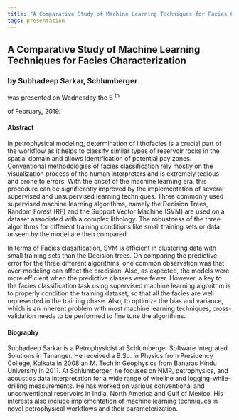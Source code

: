 ```yaml
---
title: "A Comparative Study of Machine Learning Techniques for Facies Characterization (Subhadeep Sarkar, Schlumberger)"
tags: presentation 
---
```



		
<h2>
A Comparative Study of Machine Learning Techniques for Facies Characterization
</h2>

 



		
<h3>
by Subhadeep Sarkar, Schlumberger
</h3>

 



 
<p>
was presented on Wednesday the 6
<sup>
th
</sup>

 of February, 2019.
</p>

	

            

<h4>
Abstract
</h4>



      
<p>
In petrophysical modeling, determination of lithofacies is a crucial part of the workflow as it helps to classify similar types of reservoir rocks in the spatial domain and allows identification of potential pay zones. Conventional methodologies of facies classification rely mostly on the visualization process of the human interpreters and is extremely tedious and prone to errors. With the onset of the machine learning era, this procedure can be significantly improved by the implementation of several supervised and unsupervised learning techniques. Three commonly used supervised machine learning algorithms, namely the Decision Trees, Random Forest (RF) and the Support Vector Machine (SVM) are used on a dataset associated with a complex lithology. The robustness of the three algorithms for different training conditions like small training sets or data unseen by the model are then compared.

In terms of Facies classification, SVM is efficient in clustering data with small training sets than the Decision trees. On comparing the predictive error for the three different algorithms, one common observation was that over-modeling can affect the precision. Also, as expected, the models were more efficient when the predictive classes were fewer. However, a key to the facies classification task using supervised machine learning algorithm is to properly condition the training dataset, so that all the facies are well represented in the training phase. Also, to optimize the bias and variance, which is an inherent problem with most machine learning techniques, cross-validation needs to be performed to fine tune the algorithms.



</p>



   

<h4>
Biography
</h4>



      
<p>


Subhadeep Sarkar is a Petrophysicist at Schlumberger Software Integrated Solutions in Tananger. He received a B.Sc. in Physics from Presidency College, Kolkata in 2008 an M. Tech in Geophysics from Banaras Hindu University in 2011. At Schlumberger, he focuses on NMR, petrophysics, and acoustics data interpretation for a wide range of wireline and logging-while-drilling measurements. He has worked on various conventional and unconventional reservoirs in India, North America and Gulf of Mexico. His interests also include implementation of machine learning techniques in novel petrophysical workflows and their parameterization.

      
</p>











